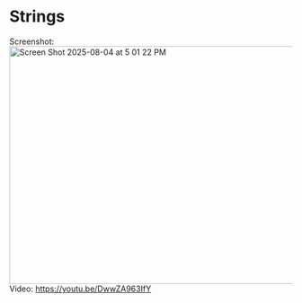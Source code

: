 # Strings

Screenshot:<img width="1109" height="423" alt="Screen Shot 2025-08-04 at 5 01 22 PM" src="https://github.com/user-attachments/assets/b6b2c490-7223-4836-840b-bbf679bf7c7b" />   
Video: https://youtu.be/DwwZA963IfY
